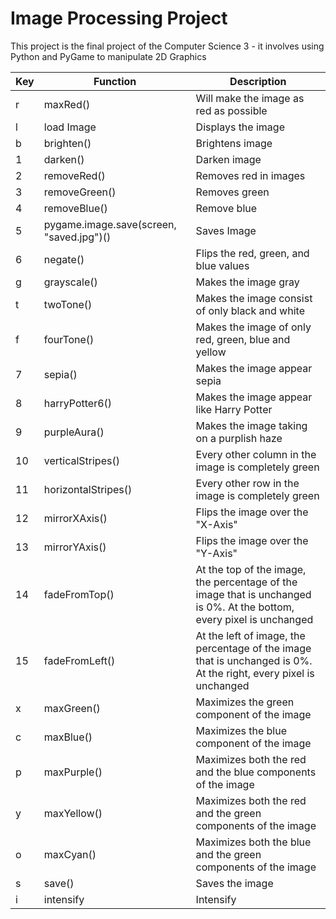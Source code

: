 # Image Processing Project

This project is the final project of the Computer Science 3 - it involves 
using Python and PyGame to manipulate 2D Graphics

|Key| Function | Description| 
|---|----------|------------|
| r | maxRed() | Will make the image as red as possible|
| l | load Image | Displays the image                  |
| b | brighten()| Brightens image                      |
| 1 | darken()  | Darken image                         |
| 2 | removeRed()| Removes red in images                        |
| 3 | removeGreen()| Removes green                    |
| 4 | removeBlue() | Remove blue                       |
| 5 | pygame.image.save(screen, "saved.jpg")()| Saves Image|
| 6 | negate()| Flips the red, green, and blue values|
| g | grayscale()| Makes the image gray|
| t | twoTone()| Makes the image consist of only black and white|
| f | fourTone()| Makes the image of only red, green, blue and yellow|
| 7 | sepia()  | Makes the image appear sepia|
| 8 | harryPotter6()|Makes the image appear like Harry Potter|
| 9 | purpleAura()|Makes the image taking on a purplish haze|
|10 | verticalStripes()|Every other column in the image is completely green|
|11 | horizontalStripes()| Every other row in the image is completely green|     
|12 | mirrorXAxis()| Flips the image over the "X-Axis"|
|13 | mirrorYAxis()| Flips the image over the "Y-Axis"|
|14 | fadeFromTop()| At the top of the image, the percentage of the image that is unchanged is 0%. At the bottom, every pixel is unchanged|
|15 | fadeFromLeft()| At the left of image, the percentage of the image that is unchanged is 0%. At the right, every pixel is unchanged|
| x | maxGreen() | Maximizes the green component of the image|
| c | maxBlue() | Maximizes the blue component of the image|
| p | maxPurple() | Maximizes both the red and the blue components of the image|
| y | maxYellow() | Maximizes both the red and the green components of the image|
| o | maxCyan() | Maximizes both the blue and the green components of the image| 
| s | save()    | Saves the image                                              |
| i | intensify | Intensify                                                    |